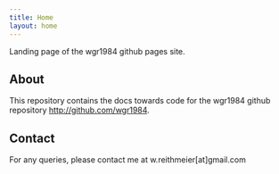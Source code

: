 ```yaml
---
title: Home
layout: home
---
```


Landing page of the wgr1984 github pages site. 

## About
This repository contains the docs towards code for the wgr1984 github repository http://github.com/wgr1984.

## Contact
For any queries, please contact me at w.reithmeier[at]gmail.com
